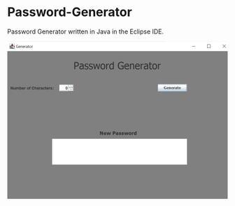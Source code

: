 # Password-Generator

Password Generator written in Java in the Eclipse IDE.

![demo](https://github.com/andrewfarmer13/Password-Generator/blob/main/Images/passDemo1.png)
